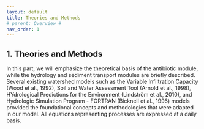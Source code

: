 ```yaml
---
layout: default
title: Theories and Methods
# parent: Overview # 
nav_order: 1 
---
```

<div class="justify-text" markdown="1">

## 1. Theories and Methods

In this part, we will emphasize the theoretical basis of the antibiotic module, while the hydrology and sediment transport modules are briefly described. Several existing watershed models such as the Variable Infiltration Capacity (Wood et al., 1992), Soil and Water Assessment Tool (Arnold et al., 1998), HYdrological Predictions for the Environment (Lindström et al., 2010), and Hydrologic Simulation Program - FORTRAN (Bicknell et al., 1996) models provided the foundational concepts and methodologies that were adapted in our model. All equations representing processes are expressed at a daily basis.

</div>